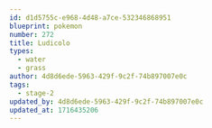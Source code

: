 ```yaml
---
id: d1d5755c-e968-4d48-a7ce-532346868951
blueprint: pokemon
number: 272
title: Ludicolo
types:
  - water
  - grass
author: 4d8d6ede-5963-429f-9c2f-74b897007e0c
tags:
  - stage-2
updated_by: 4d8d6ede-5963-429f-9c2f-74b897007e0c
updated_at: 1716435206
---
```


